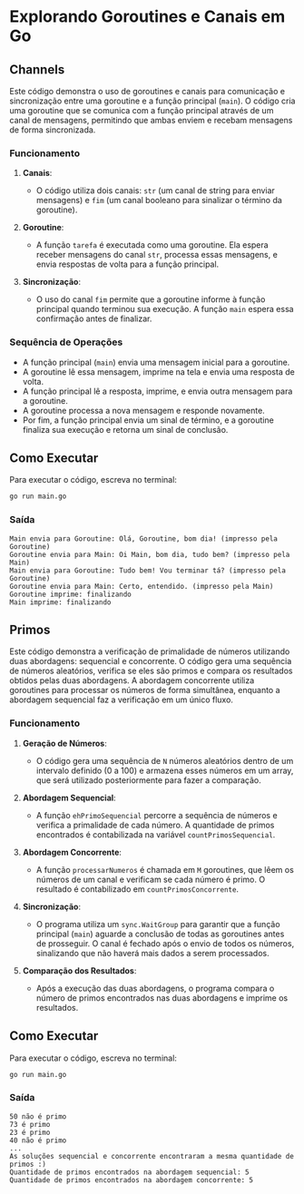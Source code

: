 # Explorando Goroutines e Canais em Go

## Channels

Este código demonstra o uso de goroutines e canais para comunicação e sincronização entre uma goroutine e a função principal (`main`). O código cria uma goroutine que se comunica com a função principal através de um canal de mensagens, permitindo que ambas enviem e recebam mensagens de forma sincronizada.

### Funcionamento

1. **Canais**: 
   - O código utiliza dois canais: `str` (um canal de string para enviar mensagens) e `fim` (um canal booleano para sinalizar o término da goroutine).
  
2. **Goroutine**:
   - A função `tarefa` é executada como uma goroutine. Ela espera receber mensagens do canal `str`, processa essas mensagens, e envia respostas de volta para a função principal. 

3. **Sincronização**:
   - O uso do canal `fim` permite que a goroutine informe à função principal quando terminou sua execução. A função `main` espera essa confirmação antes de finalizar.

### Sequência de Operações

- A função principal (`main`) envia uma mensagem inicial para a goroutine.
- A goroutine lê essa mensagem, imprime na tela e envia uma resposta de volta.
- A função principal lê a resposta, imprime, e envia outra mensagem para a goroutine.
- A goroutine processa a nova mensagem e responde novamente.
- Por fim, a função principal envia um sinal de término, e a goroutine finaliza sua execução e retorna um sinal de conclusão.

## Como Executar

Para executar o código, escreva no terminal:

   ```bash
   go run main.go
   ```

### Saída 


```
Main envia para Goroutine: Olá, Goroutine, bom dia! (impresso pela Goroutine)
Goroutine envia para Main: Oi Main, bom dia, tudo bem? (impresso pela Main)
Main envia para Goroutine: Tudo bem! Vou terminar tá? (impresso pela Goroutine)
Goroutine envia para Main: Certo, entendido. (impresso pela Main)
Goroutine imprime: finalizando
Main imprime: finalizando
```

## Primos

Este código demonstra a verificação de primalidade de números utilizando duas abordagens: sequencial e concorrente. O código gera uma sequência de números aleatórios, verifica se eles são primos e compara os resultados obtidos pelas duas abordagens. A abordagem concorrente utiliza goroutines para processar os números de forma simultânea, enquanto a abordagem sequencial faz a verificação em um único fluxo.

### Funcionamento

1. **Geração de Números**:
   - O código gera uma sequência de `N` números aleatórios dentro de um intervalo definido (0 a 100) e armazena esses números em um array, que será utilizado posteriormente para fazer a comparação.

2. **Abordagem Sequencial**:
   - A função `ehPrimoSequencial` percorre a sequência de números e verifica a primalidade de cada número. A quantidade de primos encontrados é contabilizada na variável `countPrimosSequencial`.

3. **Abordagem Concorrente**:
   - A função `processarNumeros` é chamada em `M` goroutines, que lêem os números de um canal e verificam se cada número é primo. O resultado é contabilizado em `countPrimosConcorrente`.

4. **Sincronização**:
   - O programa utiliza um `sync.WaitGroup` para garantir que a função principal (`main`) aguarde a conclusão de todas as goroutines antes de prosseguir. O canal é fechado após o envio de todos os números, sinalizando que não haverá mais dados a serem processados.

5. **Comparação dos Resultados**:
   - Após a execução das duas abordagens, o programa compara o número de primos encontrados nas duas abordagens e imprime os resultados.

## Como Executar

Para executar o código, escreva no terminal:

   ```bash
   go run main.go
   ```

### Saída


```
50 não é primo
73 é primo
23 é primo
40 não é primo
...
As soluções sequencial e concorrente encontraram a mesma quantidade de primos :)
Quantidade de primos encontrados na abordagem sequencial: 5
Quantidade de primos encontrados na abordagem concorrente: 5
```

